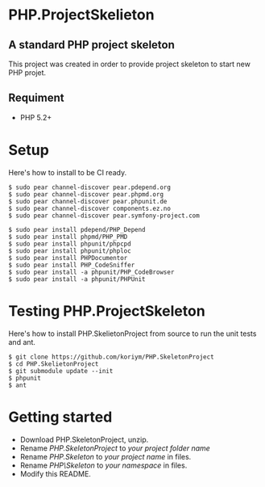 PHP.ProjectSkelieton
=======
A standard PHP project skeleton
---------------------------------------------
This project was created in order to provide project skeleton to start new PHP projet.

Requiment
---------
 * PHP 5.2+

Setup
==============

Here's how to install to be CI ready.

    $ sudo pear channel-discover pear.pdepend.org
    $ sudo pear channel-discover pear.phpmd.org
    $ sudo pear channel-discover pear.phpunit.de
    $ sudo pear channel-discover components.ez.no
    $ sudo pear channel-discover pear.symfony-project.com
    
    $ sudo pear install pdepend/PHP_Depend
    $ sudo pear install phpmd/PHP_PMD
    $ sudo pear install phpunit/phpcpd
    $ sudo pear install phpunit/phploc
    $ sudo pear install PHPDocumentor
    $ sudo pear install PHP_CodeSniffer
    $ sudo pear install -a phpunit/PHP_CodeBrowser
    $ sudo pear install -a phpunit/PHPUnit

Testing PHP.ProjectSkeleton
==============

Here's how to install PHP.SkelietonProject from source to run the unit tests and ant.

    $ git clone https://github.com/koriym/PHP.SkeletonProject
    $ cd PHP.SkelietonProject
    $ git submodule update --init
    $ phpunit
    $ ant

Getting started
===============

 * Download PHP.SkeletonProject, unzip.
 * Rename _PHP.SkeletonProject_ to _your project folder name_
 * Rename _PHP.Skeleton_ to _your project name_ in files.
 * Rename _PHP\Skeleton_ to _your namespace_ in files.
 * Modify this README.
